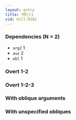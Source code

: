 ```yaml
---
layout: entry
title: འཁྲིད་√1
vid: Hill:0181
---
```

### Dependencies (N = 2)
* `arg2` 1
* `aux` 2
* `obl` 1


### Overt 1-2


### Overt 1-2-3


### With oblique arguments


### With unspecified obliques
